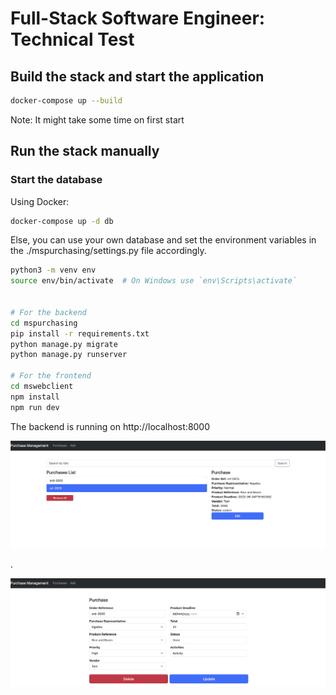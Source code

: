 # Full-Stack Software Engineer: Technical Test

## Build the stack and start the application
```bash
docker-compose up --build
```
Note: It might take some time on first start

## Run the stack manually

### Start the database
Using Docker:
```bash
docker-compose up -d db
```

Else, you can use your own database and set the environment variables in the ./mspurchasing/settings.py file accordingly.

```bash
python3 -m venv env
source env/bin/activate  # On Windows use `env\Scripts\activate`


# For the backend
cd mspurchasing
pip install -r requirements.txt
python manage.py migrate
python manage.py runserver

# For the frontend
cd mswebclient
npm install
npm run dev
```

The backend is running on
http://localhost:8000

![Purchases List Page](docs/purchase-list.png "Purchases List Page")

.   

![Purchases Detail Page](docs/purchase-detail.png "Purchases Detail Page")